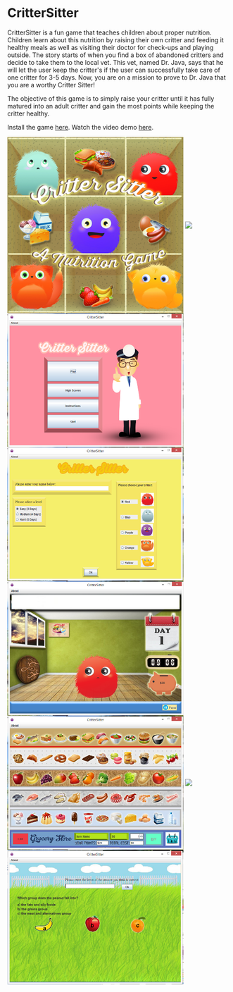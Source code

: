 # CritterSitter
CritterSitter is a fun game that teaches children about proper nutrition. Children learn about this nutrition by raising their own critter and feeding it healthy meals as well as visiting their doctor for check-ups and playing outside. The story starts of when you find a box of abandoned critters and decide to take them to the local vet. This vet, named Dr. Java, says that he will let the user keep the critter's if the user can successfully take care of one critter for 3-5 days. Now, you are on a mission to prove to Dr. Java that you are a worthy Critter Sitter! 

The objective of this game is to simply raise your critter until it has fully matured into an adult critter and gain the most points while keeping the critter healthy.

Install the game <a href="https://drive.google.com/open?id=1WZuNLRE4gs6C5J92iL-aFgAQ5eLy9r2F">here</a>. Watch the video demo <a href="https://youtu.be/rpFnhHxpbz4">here</a>.

<img src= "images/JewelCaseCover%20(2015_11_18%2004_16_17%20UTC).jpg" width="400" align="middle">
<img src= "images/backCover%20(2015_11_18%2004_16_17%20UTC).png" width="400" align="middle">

<img src= "misc/screenshots/MainMenu%20(2015_11_18%2004_16_17%20UTC).PNG" width="400" align="middle">
<img src= "misc/screenshots/StartGame%20(2015_11_18%2004_16_17%20UTC).PNG" width="400" align="middle">
<img src= "misc/screenshots/CritterHome%20(2015_11_18%2004_16_17%20UTC).PNG" width="400" align="middle">
<img src= "misc/screenshots/GroceryStore%20(2015_11_18%2004_16_17%20UTC).PNG" width="400" align="middle">
<img src= "misc/screenshots/DoctorOffice%20(2015_11_18%2004_16_17%20UTC).PN" width="400" align="middle">
<img src= "misc/screenshots/RecreationMedium%20(2015_11_18%2004_16_17%20UTC).PNG" width="400" align="middle">
